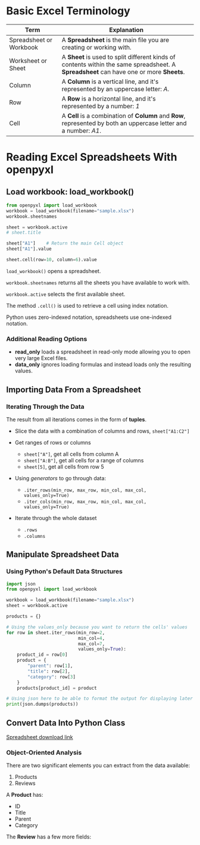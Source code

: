 # Basic Excel Terminology

| Term                    | Explanation                                                  |
| ----------------------- | ------------------------------------------------------------ |
| Spreadsheet or Workbook | A **Spreadsheet** is the main file you are creating or working with. |
| Worksheet or Sheet      | A **Sheet** is used to split different kinds of contents within the same spreadsheet. A **Spreadsheet** can have one or more **Sheets**. |
| Column                  | A **Column** is a vertical line, and it's represented by an uppercase letter: *A*. |
| Row                     | A **Row** is a horizontal line, and it's represented by a number: *1* |
| Cell                    | A **Cell** is a combination of **Column** and **Row**, represented by both an uppercase letter and a number: *A1*. |

# Reading Excel Spreadsheets With openpyxl

## Load workbook: load_workbook()

```python
from openpyxl import load_workbook
workbook = load_workbook(filename="sample.xlsx")
workbook.sheetnames

sheet = workbook.active
# sheet.title

sheet["A1"]    # Return the main Cell object
sheet["A1"].value

sheet.cell(row=10, column=6).value
```

`load_workbook()` opens a spreadsheet.

`workbook.sheetnames` returns all the sheets you have available to work with.    

`workbook.active` selects the first available sheet.    

The method `.cell()` is used to retrieve a cell using index notation.    

Python uses zero-indexed notation, spreadsheets use one-indexed notation.    

### Additional Reading Options

+ **read_only** loads a spreadsheet in read-only mode allowing you to open very large Excel files.
+ **data_only** ignores loading formulas and instead loads only the resulting values.

## Importing Data From a Spreadsheet

### Iterating Through the Data

The result from all iterations comes in the form of **tuples**.

+ Slice the data with a combination of columns and rows, `sheet["A1:C2"]`
+ Get ranges of rows or columns
  + `sheet["A"]`, get all cells from column A
  + `sheet["A:B"]`, get all cells for a range of columns
  + `sheet[5]`, get all cells from row 5
+ Using *generators* to go through data:
  + `.iter_rows(min_row, max_row, min_col, max_col, values_only=True)`
  + `.iter_cols(min_row, max_row, min_col, max_col, values_only=True)`

+ Iterate through the whole dataset
  + `.rows`
  + `.columns`

## Manipulate Spreadsheet Data

### Using Python's Default Data Structures

```python
import json
from openpyxl import load_workbook

workbook = load_workbook(filename="sample.xlsx")
sheet = workbook.active

products = {}

# Using the values_only because you want to return the cells' values
for row in sheet.iter_rows(min_row=2,
                           min_col=4,
                           max_col=7,
                           values_only=True):
    product_id = row[0]
    product = {
        "parent": row[1],
        "title": row[2],
        "category": row[3]
    }
    products[product_id] = product

# Using json here to be able to format the output for displaying later
print(json.dumps(products))
```

## Convert Data Into Python Class

[Spreadsheet download link](https://raw.githubusercontent.com/realpython/materials/master/openpyxl-excel-spreadsheets-python/reviews-sample.xlsx)

### Object-Oriented Analysis

There are two significant elements you can extract from the data available:

1. Products
2. Reviews

A **Product** has:

+ ID
+ Title
+ Parent
+ Category

The **Review** has a few more fields:







